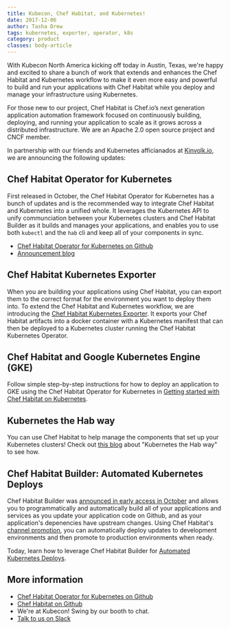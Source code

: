 ```yaml
---
title: Kubecon, Chef Habitat, and Kubernetes!
date: 2017-12-06
author: Tasha Drew
tags: kubernetes, exporter, operator, k8s
category: product
classes: body-article
---
```

With Kubecon North America kicking off today in Austin, Texas, we're happy and excited to share a bunch of work that extends and enhances the Chef Habitat and Kubernetes workflow to make it even more easy and powerful to build and run your applications with Chef Habitat while you deploy and manage your infrastructure using Kubernetes.

For those new to our project, Chef Habitat is Chef.io’s next generation application automation framework focused on continuously building, deploying, and running your application to scale as it grows across a distributed infrastructure. We are an Apache 2.0 open source project and CNCF member.

In partnership with our friends and Kubernetes afficianados at [Kinvolk.io](https://kinvolk.io/), we are announcing the following updates:

## Chef Habitat Operator for Kubernetes

First released in October, the Chef Habitat Operator for Kubernetes has a bunch of updates and is the recommended way to integrate Chef Habitat and Kubernetes into a unified whole. It leverages the Kubernetes API to unify communciation between your Kubernetes clusters and Chef Habitat Builder as it builds and manages your applications, and enables you to use both `kubectl` and the `hab` cli and keep all of your components in sync.

- [Chef Habitat Operator for Kubernetes on Github](https://github.com/habitat-sh/habitat-operator)
- [Announcement blog](https://github.com/habitat-sh/habitat-operator)

## Chef Habitat Kubernetes Exporter

When you are building your applications using Chef Habitat, you can export them to the correct format for the environment you want to deploy them into. To extend the Chef Habitat and Kubernetes workflow, we are introducing the [Chef Habitat Kubernetes Exporter](https://kinvolk.io/blog/2017/12/introducing-the-habitat-kubernetes-exporter/). It exports your Chef Habitat artifacts into a docker container with a Kubernetes manifest that can then be deployed to a Kubernetes cluster running the Chef Habitat Kubernetes Operator.

## Chef Habitat and Google Kubernetes Engine (GKE)

Follow simple step-by-step instructions for how to deploy an application to GKE using the Chef Habitat Operator for Kubernetes in [Getting started with Chef Habitat on Kubernetes](https://kinvolk.io/blog/2017/12/get-started-with-habitat-on-kubernetes/).

## Kubernetes the Hab way

You can use Chef Habitat to help manage the components that set up your Kubernetes clusters! Check out [this blog](https://kinvolk.io/blog/2017/12/kubernetes-the-hab-way/) about "Kubernetes the Hab way" to see how.

## Chef Habitat Builder: Automated Kubernetes Deploys

Chef Habitat Builder was [announced in early access in October](https://www.habitat.sh/blog/2017/10/Habitat-Builder-for-the-People/) and allows you to programmatically and automatically build all of your applications and services as you update your application code on Github, and as your application's depenencies have upstream changes. Using Chef Habitat's [channel promotion](https://www.habitat.sh/docs/using-habitat/#continuous-deployment), you can automatically deploy updates to development environments and then promote to production environments when ready. 

Today, learn how to leverage Chef Habitat Builder for [Automated Kubernetes Deploys](https://kinvolk.io/blog/2017/12/automated-build-to-kubernetes-with-habitat-builder/).

## More information

- [Chef Habitat Operator for Kubernetes on Github](https://github.com/habitat-sh/habitat-operator)
- [Chef Habitat on Github](https://github.com/habitat-sh/)
- We're at Kubecon! Swing by our booth to chat.
- [Talk to us on Slack](http://slack.habitat.sh)

